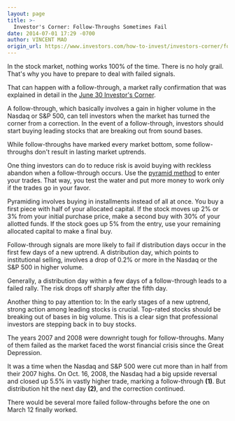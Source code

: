 ```yaml
---
layout: page
title: >-
  Investor's Corner: Follow-Throughs Sometimes Fail
date: 2014-07-01 17:29 -0700
author: VINCENT MAO
origin_url: https://www.investors.com/how-to-invest/investors-corner/follow-through-signals-can-go-bad
---
```





In the stock market, nothing works 100% of the time. There is no holy grail. That's why you have to prepare to deal with failed signals.

  

That can happen with a follow-through, a market rally confirmation that was explained in detail in the [June 30 Investor's Corner](http://education.investors.com/investors-corner/706829-investors-prepared-for-follow-throughs-reap-biggest-gains.htm).

  

A follow-through, which basically involves a gain in higher volume in the Nasdaq or S&P 500, can tell investors when the market has turned the corner from a correction. In the event of a follow-through, investors should start buying leading stocks that are breaking out from sound bases.

  

While follow-throughs have marked every market bottom, some follow-throughs don't result in lasting market uptrends.

  

One thing investors can do to reduce risk is avoid buying with reckless abandon when a follow-through occurs. Use the [pyramid method](http://education.investors.com/investors-corner/694194-pyramiding-involves-making-a-series-of-buys.htm?ntt=pyramid) to enter your trades. That way, you test the water and put more money to work only if the trades go in your favor.

  

Pyramiding involves buying in installments instead of all at once. You buy a first piece with half of your allocated capital. If the stock moves up 2% or 3% from your initial purchase price, make a second buy with 30% of your allotted funds. If the stock goes up 5% from the entry, use your remaining allocated capital to make a final buy.

  

Follow-through signals are more likely to fail if distribution days occur in the first few days of a new uptrend. A distribution day, which points to institutional selling, involves a drop of 0.2% or more in the Nasdaq or the S&P 500 in higher volume.

  

Generally, a distribution day within a few days of a follow-through leads to a failed rally. The risk drops off sharply after the fifth day.

  

Another thing to pay attention to: In the early stages of a new uptrend, strong action among leading stocks is crucial. Top-rated stocks should be breaking out of bases in big volume. This is a clear sign that professional investors are stepping back in to buy stocks.

  

The years 2007 and 2008 were downright tough for follow-throughs. Many of them failed as the market faced the worst financial crisis since the Great Depression.

  

It was a time when the Nasdaq and S&P 500 were cut more than in half from their 2007 highs. On Oct. 16, 2008, the Nasdaq had a big upside reversal and closed up 5.5% in vastly higher trade, marking a follow-through **(1)**. But distribution hit the next day **(2)**, and the correction continued.

  

There would be several more failed follow-throughs before the one on March 12 finally worked.




